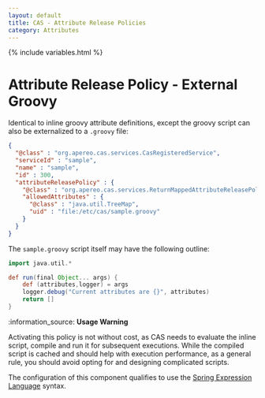 ```yaml
---
layout: default
title: CAS - Attribute Release Policies
category: Attributes
---
```


{% include variables.html %}

# Attribute Release Policy - External Groovy

Identical to inline groovy attribute definitions, except the groovy script can 
also be externalized to a `.groovy` file:

```json
{
  "@class" : "org.apereo.cas.services.CasRegisteredService",
  "serviceId" : "sample",
  "name" : "sample",
  "id" : 300,
  "attributeReleasePolicy" : {
    "@class" : "org.apereo.cas.services.ReturnMappedAttributeReleasePolicy",
    "allowedAttributes" : {
      "@class" : "java.util.TreeMap",
      "uid" : "file:/etc/cas/sample.groovy"
    }
  }
}
```

The `sample.groovy` script itself may have the following outline:

```groovy
import java.util.*

def run(final Object... args) {
    def (attributes,logger) = args
    logger.debug("Current attributes are {}", attributes)
    return []
}
```         

<div class="alert alert-info">:information_source: <strong>Usage Warning</strong><p>Activating this policy is not without cost,
as CAS needs to evaluate the inline script, compile and run it for subsequent executions. While the compiled
script is cached and should help with execution performance, as a general rule, you should avoid opting
for and designing complicated scripts.</p></div>

The configuration of this component qualifies to use the [Spring Expression Language](../configuration/Configuration-Spring-Expressions.html) syntax.

